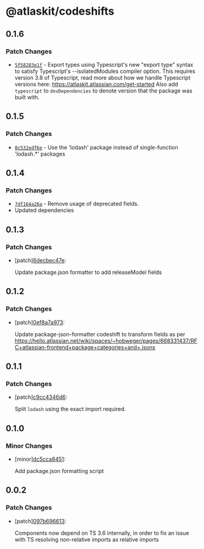 # @atlaskit/codeshifts

## 0.1.6

### Patch Changes

- [`5f58283e1f`](https://bitbucket.org/atlassian/atlassian-frontend/commits/5f58283e1f) - Export types using Typescript's new "export type" syntax to satisfy Typescript's --isolatedModules compiler option.
  This requires version 3.8 of Typescript, read more about how we handle Typescript versions here: https://atlaskit.atlassian.com/get-started
  Also add `typescript` to `devDependencies` to denote version that the package was built with.

## 0.1.5

### Patch Changes

- [`0c532edf6e`](https://bitbucket.org/atlassian/atlassian-frontend/commits/0c532edf6e) - Use the 'lodash' package instead of single-function 'lodash.\*' packages

## 0.1.4

### Patch Changes

- [`7df164a26a`](https://bitbucket.org/atlassian/atlassian-frontend/commits/7df164a26a) - Remove usage of deprecated fields.
- Updated dependencies

## 0.1.3

### Patch Changes

- [patch][6decbec47e](https://bitbucket.org/atlassian/atlassian-frontend/commits/6decbec47e):

  Update package.json formatter to add releaseModel fields

## 0.1.2

### Patch Changes

- [patch][0ef8a7a973](https://bitbucket.org/atlassian/atlassian-frontend/commits/0ef8a7a973):

  Update package-json-formatter codeshift to transform fields as per https://hello.atlassian.net/wiki/spaces/~hobweger/pages/668331437/RFC+atlassian-frontend+package+categories+and+.jsons

## 0.1.1

### Patch Changes

- [patch][c9cc4346d6](https://bitbucket.org/atlassian/atlassian-frontend/commits/c9cc4346d6):

  Split `lodash` using the exact import required.

## 0.1.0

### Minor Changes

- [minor][dc5cca8451](https://bitbucket.org/atlassian/atlassian-frontend/commits/dc5cca8451):

  Add package.json formatting script

## 0.0.2

### Patch Changes

- [patch][097b696613](https://bitbucket.org/atlassian/atlaskit-mk-2/commits/097b696613):

  Components now depend on TS 3.6 internally, in order to fix an issue with TS resolving non-relative imports as relative imports
